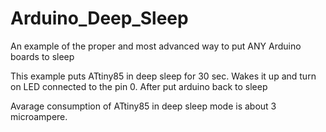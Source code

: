 # Arduino_Deep_Sleep
An example of the proper and most advanced way to put ANY Arduino boards to sleep

This example puts ATtiny85 in deep sleep for 30 sec. Wakes it up and turn on LED connected to the pin 0. After put arduino back to sleep

Avarage consumption of ATtiny85 in deep sleep mode is about 3 microampere.
